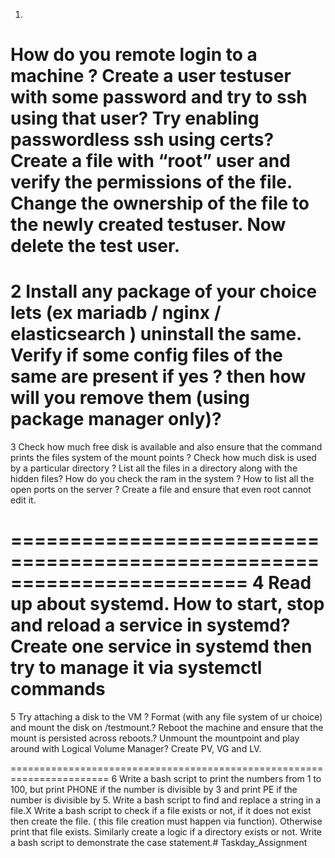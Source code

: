 1.
How do you remote login to a machine ?
Create a user testuser with some password and try to ssh using that user?
Try enabling passwordless ssh using certs?
Create a file with “root” user and verify the permissions of the file.
Change the ownership of the file to the newly created testuser.
Now delete the test user.
========================================================================
2
Install any package of your choice lets (ex mariadb / nginx / elasticsearch )
uninstall the same.
Verify if some config files of the same are present if yes ? then how will you remove them (using package manager only)?
========================================================================
3
Check how much free disk is available and also ensure that the command prints the files system of the mount points ?
Check how much disk is used by a particular directory ?
List all the files in a directory along with the hidden files?
How do you check the ram in the system ?
How to list all the open ports on the server ?
Create a file and ensure that even root cannot edit it.

========================================================================
4
Read up about systemd.
How to start, stop and reload a service in systemd?
Create one service in systemd then try to manage it via systemctl commands
========================================================================
5
Try attaching a disk to the VM ?
Format (with any file system of ur choice) and mount the disk on /testmount.?
Reboot the machine and ensure that the mount is persisted across reboots.?
Unmount the mountpoint and play around with Logical Volume Manager?
Create PV, VG and LV.

=======================================================================
6
Write a bash script to print the numbers from 1 to 100, but print PHONE if the number is divisible by 3 and print PE if the number is divisible by 5.
Write a bash script to find and replace a string in a file.X
Write a bash script to check if a file exists or not, if it does not exist then create the file. ( this file creation must happen via function). Otherwise print that file exists. Similarly create a logic if a directory exists or not.
Write a bash script to demonstrate the case statement.# Taskday_Assignment


